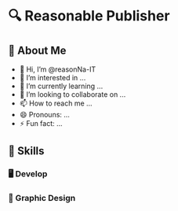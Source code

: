 # 🔍 Reasonable Publisher 

## 🤍 About Me

- 👋 Hi, I’m @reasonNa-IT
- 👀 I’m interested in ...
- 🌱 I’m currently learning ...
- 💞️ I’m looking to collaborate on ...
- 📫 How to reach me ...
- 😄 Pronouns: ...
- ⚡ Fun fact: ...


## 🤍 Skills

### 🖥️ Develop

### 🎨 Graphic Design
<!---
reasonNa-IT/reasonNa-IT is a ✨ special ✨ repository because its `README.md` (this file) appears on your GitHub profile.
You can click the Preview link to take a look at your changes.
--->
